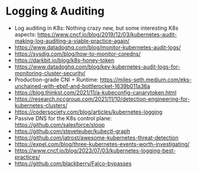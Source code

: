 # Logging & Auditing

* Log auditing in K8s: Nothing crazy new, but some interesting K8s aspects: https://www.cncf.io/blog/2019/12/03/kubernetes-audit-making-log-auditing-a-viable-practice-again/
* https://www.datadoghq.com/blog/monitor-kubernetes-audit-logs/
* https://sysdig.com/blog/how-to-monitor-coredns/
* https://darkbit.io/blog/k8s-honey-token
* https://www.datadoghq.com/blog/key-kubernetes-audit-logs-for-monitoring-cluster-security/
* Production-grade CNI + Runtime: https://miles-seth.medium.com/eks-unchained-with-ebpf-and-bottlerocket-1639b011a36a
* https://blog.thinkst.com/2021/11/a-kubeconfig-canarytoken.html
* https://research.nccgroup.com/2021/11/10/detection-engineering-for-kubernetes-clusters/
* https://codersociety.com/blog/articles/kubernetes-logging
* Passive DNS for the K8s control plane: https://github.com/salesforce/sloop
* https://github.com/steveteuber/kubectl-graph
* https://github.com/jatrost/awesome-kubernetes-threat-detection
* https://expel.com/blog/three-kubernetes-events-worth-investigating/
* https://www.cncf.io/blog/2023/07/03/kubernetes-logging-best-practices/
* https://github.com/blackberry/Falco-bypasses
